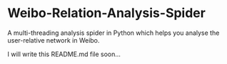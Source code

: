 # Weibo-Relation-Analysis-Spider
A multi-threading analysis spider in Python which helps you analyse the user-relative network in Weibo.

I will write this README.md file soon...
